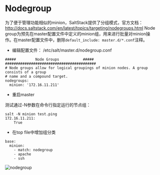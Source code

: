 # Nodegroup
为了便于管理功能相似的minion，SaltStack提供了分组模式，官方文档：http://docs.saltstack.com/en/latest/topics/targeting/nodegroups.html
Node group为预先在master配置文件中定义的minion组，用来进行批量对minion操作。在master配置文件中，删除`default_include: master.d/*.conf`注释。

- 编辑配置文件： /etc/salt/master.d/nodegroup.conf

```
#####         Node Groups           #####
##########################################
# Node groups allow for logical groupings of minion nodes. A group consists of a group
# name and a compound target.
nodegroups:
  minion: '172.16.11.211'
```

- 重启master

测试通过-N参数在命令行指定运行的节点组：
```
salt -N minion test.ping
172.16.11.211:
    True
```

- 在top file中增加组分类

```
base:
  minion:
    - match: nodegroup
    - apache
    - ssh
```

![nodegroup](https://czero000.github.io/images/saltstack/nodegroup.png)
